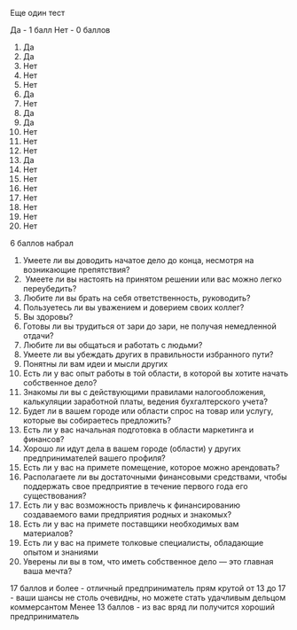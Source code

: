 Еще один тест

Да - 1 балл
Нет - 0 баллов

1. Да
2. Да
3. Нет
4. Нет
5. Нет
6. Да
7. Нет
8. Да
9. Да
10. Нет
11. Нет
12. Нет
13. Да
14. Нет
15. Нет
16. Нет
17. Нет
18. Нет
19. Нет
20. Нет

6 баллов набрал

1. Умеете ли вы доводить начатое дело до конца, несмотря на возникающие препятствия?
2.  Умеете ли вы настоять на принятом решении или вас можно легко переубедить?
3. Любите ли вы брать на себя ответственность, руководить?
4. Пользуетесь ли вы уважением и доверием своих коллег?
5. Вы здоровы?
6. Готовы ли вы трудиться от зари до зари, не получая немедленной отдачи?
7. Любите ли вы общаться и работать с людьми?
8. Умеете ли вы убеждать других в правильности избранного пути?
9. Понятны ли вам идеи и мысли других
10. Есть ли у вас опыт работы в той области, в которой вы хотите начать собственное дело?
11. Знакомы ли вы с действующими правилами налогообложения, калькуляции заработной платы, ведения бухгалтерского учета?
12. Будет ли в вашем городе или области спрос на товар или услугу, которые вы собираетесь предложить?
13. Есть ли у вас начальная подготовка в области маркетинга и финансов?
14. Хорошо ли идут дела в вашем городе (области) у других предпринимателей вашего профиля?
15. Есть ли у вас на примете помещение, которое можно арендовать?
16. Располагаете ли вы достаточными финансовыми средствами, чтобы поддержать свое предприятие в течение первого года его существования?
17. Есть ли у вас возможность привлечь к финансированию создаваемого вами предприятия родных и знакомых?
18. Есть ли у вас на примете поставщики необходимых вам материалов?
19. Есть ли у вас на примете толковые специалисты, обладающие опытом и знаниями
20. Уверены ли вы в том, что иметь собственное дело — это главная ваша мечта?

17 баллов и более - отличный предприниматель прям крутой
от 13 до 17 - ваши шансы не столь очевидны, но можете стать удачливым дельцом коммерсантом
Менее 13 баллов - из вас вряд ли получится хороший предприниматель
